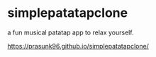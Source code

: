 # simplepatatapclone
a fun musical patatap app to relax yourself.

https://prasunk96.github.io/simplepatatapclone/
